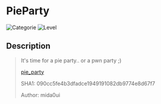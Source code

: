 # PieParty
![Categorie](https://img.shields.io/badge/Category-Binary%20Exploitation-red?style=for-the-badge) ![Level](https://img.shields.io/badge/Difficulty-Hard-red?style=for-the-badge)

## Description
> It's time for a pie party.. or a pwn party ;)
>
> [pie_party](./pie_party)
>
> SHA1: 090cc5fe4b3dfadce1949191082db9774e8d67f7
>
> Author: mida0ui
